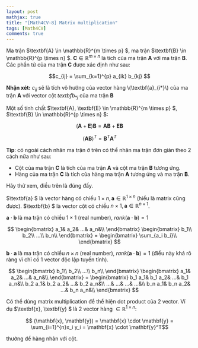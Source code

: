 ```yaml
---
layout: post
mathjax: true
title: "[Math4CV-8] Matrix multiplication"
tags: [Math4CV]
comments: true
---
```


Ma trận $\textbf{A} \in \mathbb{R}^{m \times p} $, ma trận $\textbf{B} \in \mathbb{R}^{p \times n} $. $\textbf{C} \in \mathbb{R}^{m \times n}$ là tích của ma trận $\textbf{A}$ với ma trận $\textbf{B}$. Các phần tử của ma trận $\textbf{C}$ được xác định như sau:

$$c_{ij} = \sum_{k=1}^{p} a_{ik} b_{kj} $$

**Nhận xét:** $c_{ij}$ sẽ là tích vô hướng của vector hàng  \\(\textbf{a}_{i*}\\) của ma trận $\textbf{A}$ với vector cột $textbf{b}_{*j}$ của ma trận $\textbf{B}$ 

Một số tính chất $\textbf{A}, \textbf{E} \in \mathbb{R}^{m \times p} $, $\textbf{B} \in \mathbb{R}^{p \times n} $:

$$ (\textbf{A} + \textbf{E})\textbf{B} = \textbf{A} \textbf{B} + \textbf{E} \textbf{B} $$

$$ (\textbf{A} \textbf{B})^T = \textbf{B}^T \textbf{A}^T $$

**Tip**: có ngoài cách nhân ma trận ở trên có thể nhân ma trận đơn giản theo 2 cách nữa như sau:
- Cột của ma trận $\textbf{C}$ là tích của ma trận $\textbf{A}$ và cột ma trận $\textbf{B}$ tương ứng. 
- Hàng của ma trận $\textbf{C}$ là tích của hàng ma trận $\textbf{A}$ tương ứng và ma trận $\textbf{B}$. 

Hãy thử xem, điều trên là đúng đấy.

$\textbf{a} $ là vector hàng có chiều $1 \times n, \textbf{a} \in \mathbb{R}^{1 \times n}$  (hiểu là matrix cũng được).
$\textbf{b} $ là vector cột có chiều $n \times 1, \textbf{a} \in \mathbb{R}^{n \times 1}$.

$\textbf{a} \cdot \textbf{b}$ là ma trận có chiều $1 \times 1$ (real number), $rank(\textbf{a} \cdot \textbf{b}) = 1$

$$
\begin{bmatrix}
 a_1&  a_2&  ...& a_n&\\
\end{bmatrix} 
\begin{bmatrix}
 b_1\\
 b_2\\
 ...\\
 b_n\\
\end{bmatrix} = 
\begin{bmatrix}
 \sum_{a_i b_i}\\
\end{bmatrix}
$$

$\textbf{b} \cdot \textbf{a}$ là ma trận có chiều $n \times n$ (real number), $rank(\textbf{a} \cdot \textbf{b}) = 1$ (điều này khá rõ ràng vì chỉ có 1 vector độc lập tuyến tính).

$$
\begin{bmatrix}
 b_1\\
 b_2\\
 ...\\
 b_n\\
\end{bmatrix}
\begin{bmatrix}
 a_1&  a_2&  ...& a_n&\\
\end{bmatrix} = 
\begin{bmatrix}
 b_1 a_1&  b_1 a_2&  ...&  b_1 a_n&\\
 b_2 a_1&  b_2 a_2&  ...&  b_2 a_n&\\
 ...&  ...&  ...&  ...&\\
 b_n a_1&  b_n a_2&  ...&  b_n a_n&\\
\end{bmatrix}
$$

Có thể dùng matrix multiplication để thể hiện dot product của 2 vector. Ví dụ $\textbf{x}, \textbf{y} $ là 2 vector hàng  $\in \mathbb{R}^{1 \times n}$:

$$ (\mathbf{x}, \mathbf{y}) =  \mathbf{x} \cdot \mathbf{y} = \sum_{i=1}^{n}x_i y_i = \mathbf{x} \cdot \mathbf{y}^T$$

thường để hàng nhân với cột.






